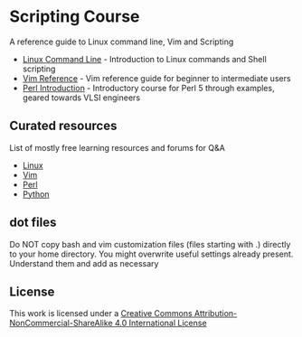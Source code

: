 # Scripting Course
A reference guide to Linux command line, Vim and Scripting

* [Linux Command Line](https://github.com/learnbyexample/Linux_command_line) - Introduction to Linux commands and Shell scripting
* [Vim Reference](https://github.com/learnbyexample/vim_reference) - Vim reference guide for beginner to intermediate users
* [Perl Introduction](https://github.com/learnbyexample/Perl_intro) - Introductory course for Perl 5 through examples, geared towards VLSI engineers

## Curated resources

List of mostly free learning resources and forums for Q&A

* [Linux](./Linux_curated_resources.md)
* [Vim](./Vim_curated_resources.md)
* [Perl](./Perl_curated_resources.md)
* [Python](./Python_curated_resources.md)

## dot files
Do NOT copy bash and vim customization files (files starting with .) directly to your home directory. You might overwrite useful settings already present. Understand them and add as necessary

## License
This work is licensed under a [Creative Commons Attribution-NonCommercial-ShareAlike 4.0 International License](http://creativecommons.org/licenses/by-nc-sa/4.0/)
